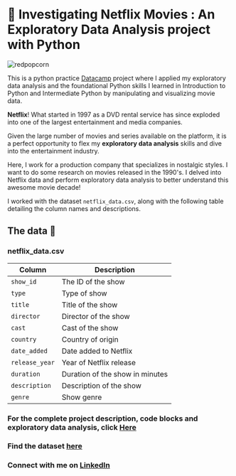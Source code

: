# 🎥 Investigating Netflix Movies : An Exploratory Data Analysis project with Python

![redpopcorn](https://github.com/user-attachments/assets/5a6e9894-49fd-4388-a12e-70e2c1963193)


This is a python practice [Datacamp](https://app.datacamp.com/) project where I applied my exploratory data analysis and the foundational Python skills I learned in Introduction to Python and Intermediate Python by manipulating and visualizing movie data.

**Netflix**! What started in 1997 as a DVD rental service has since exploded into one of the largest entertainment and media companies.

Given the large number of movies and series available on the platform, it is a perfect opportunity to flex my **exploratory data analysis** skills and dive into the entertainment industry.

Here, I work for a production company that specializes in nostalgic styles. I want to do some research on movies released in the 1990's. I delved into Netflix data and perform exploratory data analysis to better understand this awesome movie decade!

I worked with the dataset `netflix_data.csv`, along with the following table detailing the column names and descriptions.

## The data 📑
### **netflix_data.csv**
| Column | Description |
|--------|-------------|
| `show_id` | The ID of the show |
| `type` | Type of show |
| `title` | Title of the show |
| `director` | Director of the show |
| `cast` | Cast of the show |
| `country` | Country of origin |
| `date_added` | Date added to Netflix |
| `release_year` | Year of Netflix release |
| `duration` | Duration of the show in minutes |
| `description` | Description of the show |
| `genre` | Show genre |


### For the complete project description, code blocks and exploratory data analysis, click [Here](notebook.ipynb)


### Find the dataset [here](netflix_data.csv)

### Connect with me on [LinkedIn](https://www.linkedin.com/in/sylvester-iheanaetu-434069231?utm_source=share&utm_campaign=share_via&utm_content=profile&utm_medium=ios_app)
